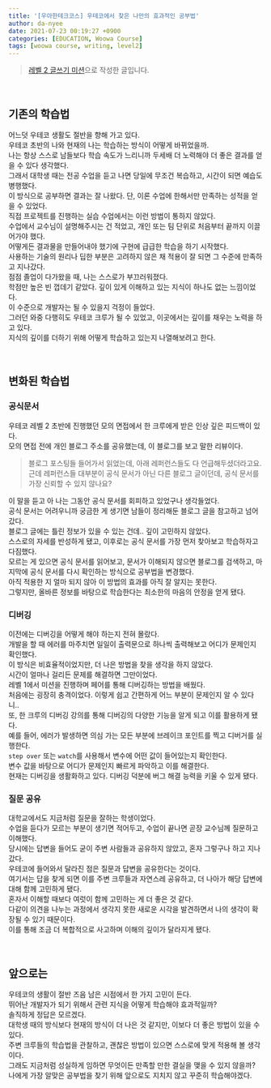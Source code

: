 ```yaml
---
title: '[우아한테크코스] 우테코에서 찾은 나만의 효과적인 공부법'
author: da-nyee
date: 2021-07-23 00:19:27 +0900
categories: [EDUCATION, Woowa Course]
tags: [woowa course, writing, level2]
---
```


> [레벨 2 글쓰기 미션](https://github.com/woowacourse/woowa-writing-3/pull/118)으로 작성한 글입니다.

<br/>

## 기존의 학습법

어느덧 우테코 생활도 절반을 향해 가고 있다.<br/>
우테코 초반의 나와 현재의 나는 학습하는 방식이 어떻게 바뀌었을까.<br/>
나는 항상 스스로 남들보다 학습 속도가 느리니까 두세배 더 노력해야 더 좋은 결과를 얻을 수 있다 생각했다.<br/>
그래서 대학생 때는 전공 수업을 듣고 나면 당일에 무조건 복습하고, 시간이 되면 예습도 병행했다.<br/>
이 방식으로 공부하면 결과는 잘 나왔다. 단, 이론 수업에 한해서만 만족하는 성적을 얻을 수 있었다.<br/>
직접 프로젝트를 진행하는 실습 수업에서는 이런 방법이 통하지 않았다.<br/>
수업에서 교수님이 설명해주시는 건 적었고, 개인 또는 팀 단위로 처음부터 끝까지 이끌어가야 했다.<br/>
어떻게든 결과물을 만들어내야 했기에 구현에 급급한 학습을 하기 시작했다.<br/>
사용하는 기술의 원리나 딥한 부분은 고려하지 않은 채 적용이 잘 되면 그 수준에 만족하고 지나갔다.<br/>
점점 졸업이 다가왔을 때, 나는 스스로가 부끄러워졌다.<br/>
학점만 높은 빈 껍데기 같았다. 깊이 있게 이해하고 있는 지식이 하나도 없는 느낌이었다.<br/>
이 수준으로 개발자는 될 수 있을지 걱정이 들었다.<br/>
그러던 와중 다행히도 우테코 크루가 될 수 있었고, 이곳에서는 깊이를 채우는 노력을 하고 있다.<br/>
지식의 깊이를 더하기 위해 어떻게 학습하고 있는지 나열해보려고 한다.<br/>

<br/>

## 변화된 학습법

### 공식문서

우테코 레벨 2 초반에 진행했던 모의 면접에서 한 크루에게 받은 인상 깊은 피드백이 있다.<br/>
모의 면접 전에 개인 블로그 주소를 공유했는데, 이 블로그를 보고 말한 리뷰이다.<br/>

> 블로그 포스팅들 들어가서 읽었는데, 아래 레퍼런스들도 다 언급해두셨더라고요.<br/>
근데 레퍼런스들 대부분이 공식 문서가 아닌 다른 블로그 글이던데, 공식 문서를 가장 신뢰할 수 있지 않나요?<br/>

이 말을 듣고 아 나는 그동안 공식 문서를 회피하고 있었구나 생각들었다.<br/>
공식 문서는 어려우니까 궁금한 게 생기면 남들이 정리해둔 블로그 글을 참고하고 넘어갔다.<br/>
블로그 글에는 틀린 정보가 있을 수 있는 건데.. 깊이 고민하지 않았다.<br/>
스스로의 자세를 반성하게 됐고, 이후로는 공식 문서를 가장 먼저 찾아보고 학습하자고 다짐했다.<br/>
모르는 게 있으면 공식 문서를 읽어보고, 문서가 이해되지 않으면 블로그를 검색하고, 마지막에 공식 문서를 다시 확인하는 방식으로 공부법을 변경했다.<br/>
아직 적용한 지 얼마 되지 않아 이 방법의 효과를 아직 잘 알지는 못한다.<br/>
그렇지만, 올바른 정보를 바탕으로 학습한다는 최소한의 마음의 안정을 얻게 됐다.<br/>

### 디버깅

이전에는 디버깅을 어떻게 해야 하는지 전혀 몰랐다.<br/>
개발을 할 때 에러를 마주치면 일일이 출력문으로 하나씩 출력해보고 어디가 문제인지 확인했다.<br/>
이 방식은 비효율적이었지만, 더 나은 방법을 찾을 생각을 하지 않았다.<br/>
시간이 얼마나 걸리든 문제를 해결하면 그만이었다.<br/>
레벨 1에서 미션을 진행하며 페어를 통해 디버깅하는 방법을 배웠다.<br/>
처음에는 굉장히 충격이었다. 이렇게 쉽고 간편하게 어느 부분이 문제인지 알 수 있다니..<br/>
또, 한 크루의 디버깅 강의를 통해 디버깅의 다양한 기능을 알게 되고 이를 활용하게 됐다.<br/>
예를 들어, 에러가 발생하면 의심 가는 모든 부분에 브레이크 포인트를 찍고 디버거를 실행한다.<br/>
`step over` 또는 `watch`를 사용해서 변수에 어떤 값이 들어있는지 확인한다.<br/>
변수 값을 바탕으로 어디가 문제인지 빠르게 파악하고 이를 해결한다.<br/>
현재는 디버깅을 생활화하고 있다. 디버깅 덕분에 버그 해결 능력을 키울 수 있게 됐다.<br/>

### 질문 공유

대학교에서도 지금처럼 질문을 잘하는 학생이었다.<br/>
수업을 듣다가 모르는 부분이 생기면 적어두고, 수업이 끝나면 곧장 교수님께 질문하고 이해했다.<br/>
당시에는 답변을 들어도 굳이 주변 사람들과 공유하지 않았고, 혼자 그렇구나 하고 지나갔다.<br/>
우테코에 들어와서 달라진 점은 질문과 답변을 공유한다는 것이다.<br/>
여기서는 답을 찾게 되면 이를 주변 크루들과 자연스레 공유하고, 더 나아가 해당 답변에 대해 함께 고민하게 됐다.<br/>
혼자서 이해할 때보다 여럿이 함께 고민하는 게 더 좋은 것 같다.<br/>
다같이 의견을 나누는 과정에서 생각지 못한 새로운 시각을 발견하면서 나의 생각이 확장될 수 있기 때문이다.<br/>
이를 통해 조금 더 복합적으로 사고하며 이해의 깊이가 달라지게 됐다.<br/>

<br/>

## 앞으로는

우테코의 생활이 절반 즈음 남은 시점에서 한 가지 고민이 든다.<br/>
뛰어난 개발자가 되기 위해서 관련 지식을 어떻게 학습해야 효과적일까?<br/>
솔직하게 정답은 모르겠다.<br/>
대학생 때의 방식보다 현재의 방식이 더 나은 것 같지만, 이보다 더 좋은 방법이 있을 수 있다.<br/>
주변 크루들의 학습법을 관찰하고, 괜찮은 방법이 있으면 스스로에 맞게 적용해 볼 생각이다.<br/>
그래도 지금처럼 성실하게 임하면 무엇이든 만족할 만한 결실을 맺을 수 있지 않을까?<br/>
나에게 가장 알맞은 공부법을 찾기 위해 앞으로도 지치지 않고 꾸준히 학습해야겠다.<br/>